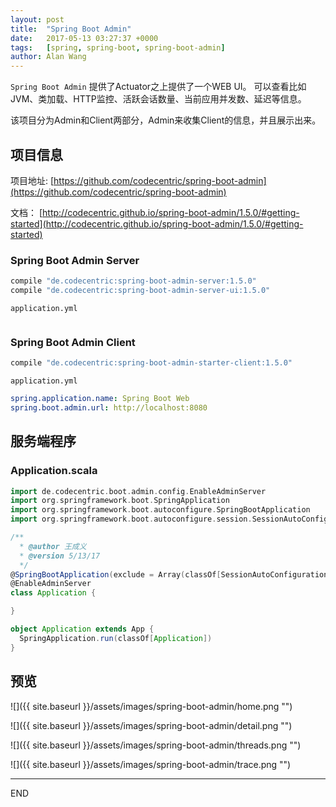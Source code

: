 ```yaml
---
layout: post
title:  "Spring Boot Admin"
date:   2017-05-13 03:27:37 +0000
tags:   [spring, spring-boot, spring-boot-admin]
author: Alan Wang
---
```

`Spring Boot Admin` 提供了Actuator之上提供了一个WEB UI。
可以查看比如JVM、类加载、HTTP监控、活跃会话数量、当前应用并发数、延迟等信息。

该项目分为Admin和Client两部分，Admin来收集Client的信息，并且展示出来。

## 项目信息
项目地址: [https://github.com/codecentric/spring-boot-admin](https://github.com/codecentric/spring-boot-admin)

文档： [http://codecentric.github.io/spring-boot-admin/1.5.0/#getting-started](http://codecentric.github.io/spring-boot-admin/1.5.0/#getting-started)

### Spring Boot Admin Server
```groovy
compile "de.codecentric:spring-boot-admin-server:1.5.0"
compile "de.codecentric:spring-boot-admin-server-ui:1.5.0"
```

`application.yml`
```yml

```

### Spring Boot Admin Client
```groovy
compile "de.codecentric:spring-boot-admin-starter-client:1.5.0"
```

`application.yml`
```yml
spring.application.name: Spring Boot Web
spring.boot.admin.url: http://localhost:8080
```


## 服务端程序
### Application.scala
```scala
import de.codecentric.boot.admin.config.EnableAdminServer
import org.springframework.boot.SpringApplication
import org.springframework.boot.autoconfigure.SpringBootApplication
import org.springframework.boot.autoconfigure.session.SessionAutoConfiguration

/**
  * @author 王成义
  * @version 5/13/17
  */
@SpringBootApplication(exclude = Array(classOf[SessionAutoConfiguration]))
@EnableAdminServer
class Application {

}

object Application extends App {
  SpringApplication.run(classOf[Application])
}
```

## 预览


![]({{ site.baseurl }}/assets/images/spring-boot-admin/home.png "")

![]({{ site.baseurl }}/assets/images/spring-boot-admin/detail.png "")

![]({{ site.baseurl }}/assets/images/spring-boot-admin/threads.png "")

![]({{ site.baseurl }}/assets/images/spring-boot-admin/trace.png "")


---
END
